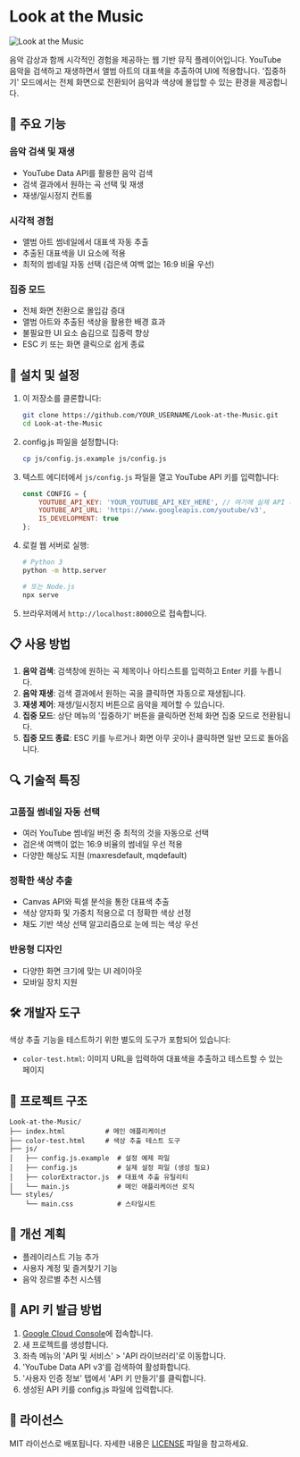 # Look at the Music

![Look at the Music](https://img.shields.io/badge/Look%20at%20the%20Music-v1.0-blue)

음악 감상과 함께 시각적인 경험을 제공하는 웹 기반 뮤직 플레이어입니다. YouTube 음악을 검색하고 재생하면서 앨범 아트의 대표색을 추출하여 UI에 적용합니다. '집중하기' 모드에서는 전체 화면으로 전환되어 음악과 색상에 몰입할 수 있는 환경을 제공합니다.

## 🎵 주요 기능

### 음악 검색 및 재생
- YouTube Data API를 활용한 음악 검색
- 검색 결과에서 원하는 곡 선택 및 재생
- 재생/일시정지 컨트롤

### 시각적 경험
- 앨범 아트 썸네일에서 대표색 자동 추출
- 추출된 대표색을 UI 요소에 적용
- 최적의 썸네일 자동 선택 (검은색 여백 없는 16:9 비율 우선)

### 집중 모드
- 전체 화면 전환으로 몰입감 증대
- 앨범 아트와 추출된 색상을 활용한 배경 효과
- 불필요한 UI 요소 숨김으로 집중력 향상
- ESC 키 또는 화면 클릭으로 쉽게 종료

## 🚀 설치 및 설정

1. 이 저장소를 클론합니다:
   ```bash
   git clone https://github.com/YOUR_USERNAME/Look-at-the-Music.git
   cd Look-at-the-Music
   ```

2. config.js 파일을 설정합니다:
   ```bash
   cp js/config.js.example js/config.js
   ```

3. 텍스트 에디터에서 `js/config.js` 파일을 열고 YouTube API 키를 입력합니다:
   ```javascript
   const CONFIG = {
       YOUTUBE_API_KEY: 'YOUR_YOUTUBE_API_KEY_HERE', // 여기에 실제 API 키를 입력하세요
       YOUTUBE_API_URL: 'https://www.googleapis.com/youtube/v3',
       IS_DEVELOPMENT: true
   };
   ```

4. 로컬 웹 서버로 실행:
   ```bash
   # Python 3
   python -m http.server
   
   # 또는 Node.js
   npx serve
   ```

5. 브라우저에서 `http://localhost:8000`으로 접속합니다.

## 📋 사용 방법

1. **음악 검색**: 검색창에 원하는 곡 제목이나 아티스트를 입력하고 Enter 키를 누릅니다.
2. **음악 재생**: 검색 결과에서 원하는 곡을 클릭하면 자동으로 재생됩니다.
3. **재생 제어**: 재생/일시정지 버튼으로 음악을 제어할 수 있습니다.
4. **집중 모드**: 상단 메뉴의 '집중하기' 버튼을 클릭하면 전체 화면 집중 모드로 전환됩니다.
5. **집중 모드 종료**: ESC 키를 누르거나 화면 아무 곳이나 클릭하면 일반 모드로 돌아옵니다.

## 🔍 기술적 특징

### 고품질 썸네일 자동 선택
- 여러 YouTube 썸네일 버전 중 최적의 것을 자동으로 선택
- 검은색 여백이 없는 16:9 비율의 썸네일 우선 적용
- 다양한 해상도 지원 (maxresdefault, mqdefault)

### 정확한 색상 추출
- Canvas API와 픽셀 분석을 통한 대표색 추출
- 색상 양자화 및 가중치 적용으로 더 정확한 색상 선정
- 채도 기반 색상 선택 알고리즘으로 눈에 띄는 색상 우선

### 반응형 디자인
- 다양한 화면 크기에 맞는 UI 레이아웃
- 모바일 장치 지원

## 🛠️ 개발자 도구

색상 추출 기능을 테스트하기 위한 별도의 도구가 포함되어 있습니다:

- `color-test.html`: 이미지 URL을 입력하여 대표색을 추출하고 테스트할 수 있는 페이지

## 📁 프로젝트 구조

```
Look-at-the-Music/
├── index.html          # 메인 애플리케이션
├── color-test.html     # 색상 추출 테스트 도구
├── js/
│   ├── config.js.example  # 설정 예제 파일
│   ├── config.js          # 실제 설정 파일 (생성 필요)
│   ├── colorExtractor.js  # 대표색 추출 유틸리티
│   └── main.js            # 메인 애플리케이션 로직
└── styles/
    └── main.css           # 스타일시트
```

## 🧠 개선 계획

- 플레이리스트 기능 추가
- 사용자 계정 및 즐겨찾기 기능
- 음악 장르별 추천 시스템

## 🔑 API 키 발급 방법

1. [Google Cloud Console](https://console.cloud.google.com/)에 접속합니다.
2. 새 프로젝트를 생성합니다.
3. 좌측 메뉴의 'API 및 서비스' > 'API 라이브러리'로 이동합니다.
4. 'YouTube Data API v3'를 검색하여 활성화합니다.
5. '사용자 인증 정보' 탭에서 'API 키 만들기'를 클릭합니다.
6. 생성된 API 키를 config.js 파일에 입력합니다.

## 📝 라이선스

MIT 라이선스로 배포됩니다. 자세한 내용은 [LICENSE](LICENSE) 파일을 참고하세요.
